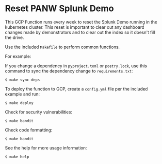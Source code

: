 # Reset PANW Splunk Demo

This GCP Function runs every week to reset the Splunk Demo running in the
kubernetes cluster. This reset is important to clear out any dashboard changes
made by demonstrators and to clear out the index so it doesn't fill the drive.

Use the included `Makefile` to perform common functions.

For example:

If you change a dependency in `pyproject.toml` or `poetry.lock`, use this
command to sync the dependency change to `requirements.txt`:

    $ make sync-deps

To deploy the function to GCP, create a `config.yml` file per the included
example and run:

    $ make deploy

Check for security vulnerabilities:

    $ make bandit

Check code formatting:

    $ make bandit

See the help for more usage information:

    $ make help